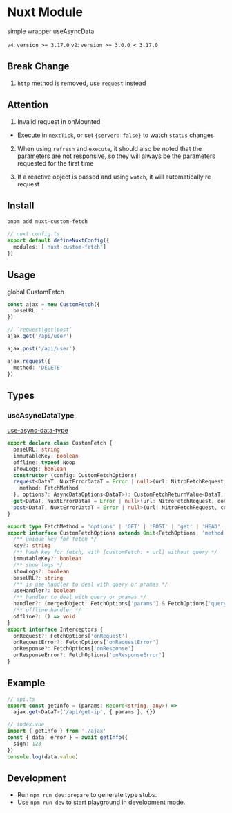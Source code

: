 # Nuxt Module

simple wrapper useAsyncData

`v4`: `version >= 3.17.0`
`v2`: `version >= 3.0.0 < 3.17.0`

## Break Change

1. `http` method is removed, use `request` instead

## Attention

1. Invalid request in onMounted

- Execute in `nextTick`, or set `{server: false}` to watch `status` changes

2. When using `refresh` and `execute`, it should also be noted that the parameters are not responsive, so they will always be the parameters requested for the first time

3. If a reactive object is passed and using `watch`, it will automatically re request

## Install

```bash
pnpm add nuxt-custom-fetch
```

```ts
// nuxt.config.ts
export default defineNuxtConfig({
  modules: ['nuxt-custom-fetch']
})
```

## Usage

global CustomFetch

```ts
const ajax = new CustomFetch({
  baseURL: ''
})

// `request|get|post`
ajax.get('/api/user')

ajax.post('/api/user')

ajax.request({
  method: 'DELETE'
})
```

## Types

### useAsyncDataType

[use-async-data-type](https://nuxt.com/docs/api/composables/use-async-data#type)

```ts
export declare class CustomFetch {
  baseURL: string
  immutableKey: boolean
  offline: typeof Noop
  showLogs: boolean
  constructor (config: CustomFetchOptions)
  request<DataT, NuxtErrorDataT = Error | null>(url: NitroFetchRequest, config: CustomFetchOptions & {
    method: FetchMethod
  }, options?: AsyncDataOptions<DataT>): CustomFetchReturnValue<DataT, NuxtErrorDataT>
  get<DataT, NuxtErrorDataT = Error | null>(url: NitroFetchRequest, config?: CustomFetchOptions, options?: AsyncDataOptions<DataT>): CustomFetchReturnValue<DataT, NuxtErrorDataT>
  post<DataT, NuxtErrorDataT = Error | null>(url: NitroFetchRequest, config?: CustomFetchOptions, options?: AsyncDataOptions<DataT>): CustomFetchReturnValue<DataT, NuxtErrorDataT>
}

export type FetchMethod = 'options' | 'GET' | 'POST' | 'get' | 'HEAD' | 'PATCH' | 'PUT' | 'DELETE' | 'CONNECT' | 'OPTIONS' | 'TRACE' | 'post' | 'head' | 'patch' | 'put' | 'delete' | 'connect' | 'trace' | undefined
export interface CustomFetchOptions extends Omit<FetchOptions, 'method'> {
  /** unique key for fetch */
  key?: string
  /** hash key for fetch, with [customFetch: + url] without query */
  immutableKey?: boolean
  /** show logs */
  showLogs?: boolean
  baseURL?: string
  /** is use handler to deal with query or pramas */
  useHandler?: boolean
  /** handler to deal with query or pramas */
  handler?: (mergedObject: FetchOptions['params'] & FetchOptions['query']) => Record<string, any>
  /** offline handler */
  offline?: () => void
}
export interface Interceptors {
  onRequest?: FetchOptions['onRequest']
  onRequestError?: FetchOptions['onRequestError']
  onResponse?: FetchOptions['onResponse']
  onResponseError?: FetchOptions['onResponseError']
}
```

## Example

```ts
// api.ts
export const getInfo = (params: Record<string, any>) =>
  ajax.get<DataT>('/api/get-ip', { params }, {})
```

```ts
// index.vue
import { getInfo } from './ajax'
const { data, error } = await getInfo({
  sign: 123
})
console.log(data.value)
```

## Development

- Run `npm run dev:prepare` to generate type stubs.
- Use `npm run dev` to start [playground](./playground) in development mode.
